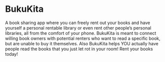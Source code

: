 # BukuKita

A book sharing app where you can freely rent out your books and have yourself a personal rentable library or even rent other people’s personal libraries, all from the comfort of your phone. BukuKita is meant to connect willing book owners with potential renters who want to read a specific book, but are unable to buy it themselves. Also BukuKita helps YOU actually have people read the books that you just let rot in your room! Rent your books today!
